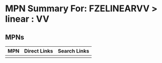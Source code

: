 



# MPN Summary For: FZELINEARVV > linear : VV

## MPNs
  

|MPN|Direct Links|Search Links|
| :--- | :--- | :--- |
||||
